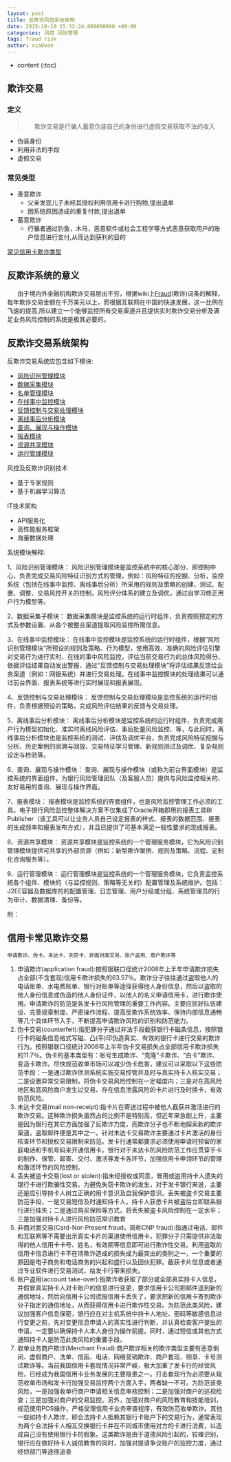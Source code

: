 ```yaml
---
layout: post
title: 反欺诈风控系统架构
date: 2015-10-10 15:32:24.000000000 +09:00
categories: 风控 风险管理
tags: fraud risk
author: xiaOvan
---
```


* content
{:toc}

## 欺诈交易

### 定义

 >&nbsp;&nbsp;&nbsp;&nbsp;&nbsp;&nbsp;欺诈交易是行骗人蓄意伪装自己的身份进行虚假交易获取不法的收入

* 伪装身份
* 利用非法的手段
* 虚假交易

### 常见类型

* 善意欺诈
  - 父亲发现儿子未经其授权利用信用卡进行购物,提出退单
  - 因系统原因造成的重复付款,提出退单
* 蓄意欺诈
  - 行骗者通过钓鱼，木马，恶意软件或社会工程学等方式恶意获取用户的账户信息进行支付,从而达到获利的目的

[常见信用卡欺诈类型](#credit)
 

## 反欺诈系统的意义

&nbsp;&nbsp;&nbsp;&nbsp;&nbsp;&nbsp;由于境内外金融机构欺诈交易层出不穷，根据wiki上[Fraud]()(欺诈)词条的解释，每年欺诈交易金额在千万美元以上，而根据互联网在中国的快速发展，这一比例在飞速的提高,所以建立一个能够监控所有交易渠道并且提供实时欺诈交易分析及满足业务风险控制的系统是极其必要的。

## 反欺诈交易系统架构

反欺诈交易系统应包含如下模块:

* [风险识别管理模块](#1)
* [数据采集模块](#2)
* [名单管理模块](#3)
* [在线事中监控模块](#4)
* [反馈控制与交易处理模块](#5)
* [离线事后分析模块](#6)
* [查询、展现与操作模块](#7)
* [报表模块](#8)
* [资源共享模块](#9)
* [运行管理模块](#10)

风控及反欺诈识别技术

* 基于专家规则
* 基于机器学习算法

IT技术架构

* API服务化
* 高性能服务框架
* 海量数据处理

系统模块解释:

1、<a name="1">风险识别管理模块</a>：
      风险识别管理模块是监控系统中的核心部分、即控制中心，负责完成交易风险特征识别方式的管理，例如：风险特征的挖掘、分析，监控系统（包括在线事中监控、离线事后分析）所采用的规则及策略的创建、测试、配置、调整、交易风控开关的控制，风险评分体系的建立及调优，通过自学习修正用户行为模型等。
 
2、<a name="2">数据采集子模块</a>：
      数据采集模块是监控系统的运行时组件，负责按照预定的方式及参数设置、从各个被整合渠道提取风险监控所需信息。
 
3、<a name="3">在线事中监控模块</a>：
      在线事中监控模块是监控系统的运行时组件，根据“风险识别管理模块”所预设的规则及策略、行为模型，使用高效、准确的风险评估引擎对交易行为进行实时、在线的事中风险监控，评估当前交易行为的总体风险得分、依据评估结果自动发出警报、通过“反馈控制与交易处理模块”将评估结果反馈给业务渠道（例如：网银系统）并进行交易处理。在线事中监控模块的处理结果可以通过前台界面、报表系统等进行实时展现和报表展现。
 
4、<a name="4">反馈控制与交易处理模块</a>：
      反馈控制与交易处理模块是监控系统的运行时组件，负责根据预设的策略，完成风险评估结果的反馈与交易处理。
 
5、<a name="5">离线事后分析模块</a>：
      离线事后分析模块是监控系统的运行时组件，负责完成用户行为模型初始化、准实时离线风险评估、事后批量风险监控、等，与此同时，离线事后分析模块也是监控系统的测试、评估及调优平台，负责完成风险特征挖掘与分析、历史案例的回溯与回放、交易特征学习管理、新规则测试及调优、复杂规则设定与检验等。
 
6、<a name="6">查询、展现与操作模块</a>：
      查询、展现与操作模块（或称为前台界面模块）是监控系统的界面组件，为银行风险管理团队（及客服人员）提供与风险监控相关的、友好易用的查询、展现与操作界面。
 
7、<a name="7">报表模块</a>：
      报表模块是监控系统的界面组件，也是风险监控管理工作必须的工具。电子银行风险监控整体解决方案不仅集成了Oracle开箱即用的报表工具BI Publisher（该工具可以让业务人员自己设定报表的样式、报表的数据范围、报表的生成频率和报表发布方式），并且已提供了可基本满足一般性要求的现成报表。
 
8、<a name="8">资源共享模块</a>：
      资源共享模块是监控系统的一个管理服务模块，它为风险识别管理模块提供可共享的外部资源（例如：新型欺诈案例、规则及策略、流程、定制化咨询服务等）。
 
9、<a name="9">运行管理模块</a>：
      运行管理模块是监控系统的一个管理服务模块，它负责监控系统各个组件、模块的（与监控规则、策略等无关的）配置管理及系统维护。包括：J2EE容器及数据库的的配置管理、日志管理、用户分级或分组、系统管理员的行为审计、数据清理、备份等。


<span id="credit">附：</a>

## 信用卡常见欺诈交易

    申请欺诈、伪卡、未达卡、失窃卡、非面对面交易、账户盗用、商户欺诈等

1. 申请欺诈(application fraud):按照银联口径统计2008年上半年申请欺诈损失占全部(不含套现)信用卡欺诈损失的63.57％。欺诈分子往往通过盗取他人的电话账单、水电费账单、银行对账单等途径获得他人身份信息，然后以盗取的他人身份信息或伪造的他人身份证件，以他人的名义申请信用卡，进行欺诈使用。申请欺诈的防范是各发卡行风险管理的重要工作内容。主要应抓好队伍建设、完善规章制度、严密操作流程、提高反欺诈系统效率、保持内部信息通畅等几个具体环节入手，不断提高申请欺诈风险的识别和防范能力。
2. 伪卡交易(counterfeit):指犯罪分子通过非法手段截获银行卡磁条信息，按照银行卡的磁条信息格式写磁、凸(平)印伪造真实、有效的银行卡进行交易的欺诈行为。按照银联口径统计2008年上半年伪卡交易损失占全部信用卡欺诈损失的11.7％。伪卡的基本类型有：账号生成欺诈、“克隆”卡欺诈、“白卡”欺诈、变造卡欺诈。尽快规范收单市场可以减少伪卡危害，建议可以采取以下这些防范手段：一是通过欺诈侦测系统实施交易控管并及时与真实持卡人核实交易；二是设置异常交易限制，将伪卡交易风险控制在一定幅度内；三是对在高风险地区和高风险商户发生过交易、存在信息泄露风险的卡片进行及时换卡，有效防范风险。
3. 未达卡交易(mail non-receipt):指卡片在寄送过程中被他人截获并激活进行的欺诈交易。这种欺诈损失虽然占的比例不是特别高，但近年来急剧上升，主要是因为银行在其它方面加强了反欺诈力度，而欺诈分子也不断地探索新的欺诈渠道，盗取邮件便是其中之一。针对未达卡交易欺诈主要通过卡片激活的身份核查环节和授权交易限制来防范。发卡行通常都要求必须使用申请时预留的家庭电话和手机号码来开通信用卡。银行对于未达卡的风险防范工作应贯穿于卡的制作、保管、邮寄、交付、激活等发卡各环节，加强信用卡申领环节的管理和激活环节的风险控制。
4. 丢失被盗卡交易(lost or stolen):指未经授权或同意，冒用或盗用持卡人遗失的银行卡进行欺骗性交易。为避免失窃卡欺诈的发生，对于发卡银行来说，主要还是应引导持卡人树立正确的用卡意识及自我保护意识。丢失被盗卡交易主要防范手段，一是交易短信及时通知持卡人，持卡人获悉卡片被盗后立即联系银行进行挂失；二是通过购买保险等方式，将丢失被盗卡风险控制在一定水平；三是加强对持卡人进行风险防范常识教育
5. 非面对面交易(Card-Nor-Present fraud，简称CNP fraud):指通过电话、邮件和互联网等不需要出示真实卡片的渠道使用信用卡，犯罪分子只需提供非法取得的他人信用卡卡号、姓名，有效期等信息即可进行欺诈性交易。利用盗取的信用卡信息进行卡不在场欺诈造成的损失成为最突出的类别之一，一个重要的原因是电子商务和电话商务的兴起和盛行以及团伙犯罪。截获卡片信息或者通过专业软件进行交易测试，给发卡行带来损失。
6. 账户盗用(account take-over):指欺诈者获取了部分或全部真实持卡人信息，并假冒真实持卡人对卡账户的信息进行变更，要求信用卡公司把邮件送到新的通信地址，然后向信用卡公司谎报信用卡丢失了，要求把新的信用卡寄到欺诈分子指定的通信地址，从而获得信用卡进行欺诈性交易。为防范此类风险，建议加强客户信息保密，银行应在对主机系统中持卡人地址、密码等敏感信息进行变更之前，先对变更信息申请人的真实性进行判断，并认真检查客户提出的申请，一定要以确保持卡人本人身份为操作前提。同时，通过短信或其他方式通知持卡人是防范此类风险的重要手段。
7. 收单业务商户欺诈(Merchant Fraud):商户欺诈相关的欺诈类型主要有恶意倒闭、虚假商户、洗单、信函、电话、网络营销欺诈、商户套现、侧录、卡号测试欺诈等。当前我国信用卡套现情况非常严峻，极大加重了发卡行的经营风险，已经成为我国信用卡业务发展的主要隐患之一。打击套现行为必须要从规范收单市场和发卡行加强交易监控两个方面入手，两者缺一不可。为防范该类风险，一是加强收单行商户申请相关信息审核控制；二是加强对商户的巡视检查；三是加强对商户的交易监控。另外，加强对商户的风险教育和技能培训，规范使用POS操作，严格受理信用卡业务审查程序，有效防范收单欺诈。其他一些如持卡人欺诈，即合法持卡人抵赖其银行卡账户下的交易行为，通常表现为两个合法持卡人相互交换银行卡并在不同城市使用对方的卡进行消费，以造成自己没有使用银行卡的假象。这类欺诈是由于道德风险引起的，较难识别，银行应在做好持卡人诚信教育的同时，加强对提请争议账户的监控力度，通过经侦部门等途径追查



